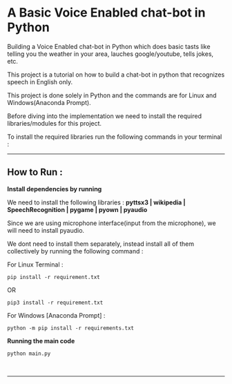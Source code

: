    # A Basic Voice Enabled chat-bot in Python<br>

Building a Voice Enabled chat-bot in Python which does basic tasts like telling you the weather in your area, lauches google/youtube, tells jokes, etc.

This project is a tutorial on how to build a chat-bot in python that recognizes speech in English only.

This project is done solely in Python and the commands are for Linux and Windows(Anaconda Prompt).

Before diving into the implementation we need to install the required libraries/modules for this project.

To install the required libraries run the following commands in your terminal : 

___

   ## How to Run :
   
 **Install dependencies by running**  
 
 We need to install the following libraries : **pyttsx3 | wikipedia | SpeechRecognition | pygame | pyown | pyaudio**
 
 Since we are using microphone interface(input from the microphone), we will need to install pyaudio.
 
 We dont need to install them separately, instead install all of them collectively by running the following command :
 
 For Linux Terminal : 
 
 ```pip install -r requirement.txt``` 
 
 OR
 
 ```pip3 install -r requirement.txt``` 
 
 For Windows [Anaconda Prompt] : 
 
 ```python -m pip install -r requirements.txt``` 
 
 **Running the main code**
 
 ```python main.py```
 

<br>

****



